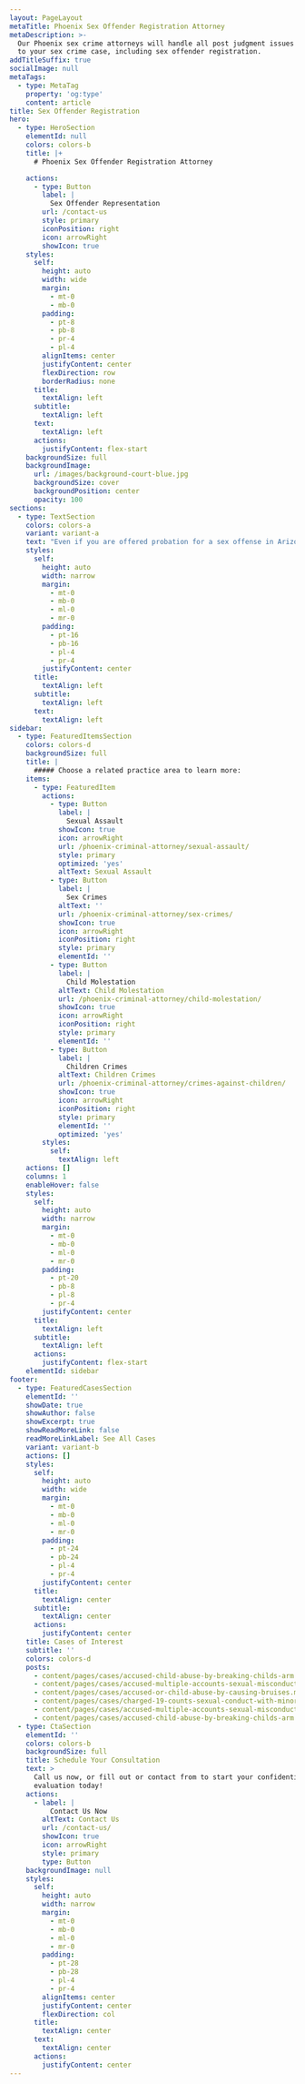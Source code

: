 ```yaml
---
layout: PageLayout
metaTitle: Phoenix Sex Offender Registration Attorney
metaDescription: >-
  Our Phoenix sex crime attorneys will handle all post judgment issues related
  to your sex crime case, including sex offender registration.
addTitleSuffix: true
socialImage: null
metaTags:
  - type: MetaTag
    property: 'og:type'
    content: article
title: Sex Offender Registration
hero:
  - type: HeroSection
    elementId: null
    colors: colors-b
    title: |+
      # Phoenix Sex Offender Registration Attorney

    actions:
      - type: Button
        label: |
          Sex Offender Representation
        url: /contact-us
        style: primary
        iconPosition: right
        icon: arrowRight
        showIcon: true
    styles:
      self:
        height: auto
        width: wide
        margin:
          - mt-0
          - mb-0
        padding:
          - pt-8
          - pb-8
          - pr-4
          - pl-4
        alignItems: center
        justifyContent: center
        flexDirection: row
        borderRadius: none
      title:
        textAlign: left
      subtitle:
        textAlign: left
      text:
        textAlign: left
      actions:
        justifyContent: flex-start
    backgroundSize: full
    backgroundImage:
      url: /images/background-court-blue.jpg
      backgroundSize: cover
      backgroundPosition: center
      opacity: 100
sections:
  - type: TextSection
    colors: colors-a
    variant: variant-a
    text: "Even if you are offered probation for a sex offense in Arizona, you could still end up being forced to register as a sex offender for the rest of your life. At the law firm of Blumberg & Associates, our\_**Phoenix sex offender registration attorneys**\_offer a free initial consultation to explain how sex offender registration works and how it would apply to your case.\n\nIf you have been charged with a sex crime, you should never attempt to resolve your case without considering the ramifications of sex offender registration. Arizona requires all adult sex offenders to register with the Arizona Department of Public Safety (DPS) and local law enforcement agencies following the resolution of their criminal cases. Many people who plead guilty to sex crimes and receive relatively mild punishments are blindsided by Arizona’s requirement for lifetime sex offender registration and treatment. Failure to register is a crime subject to imprisonment.\n\nThere are three levels of sex offender registration in Arizona, based on risk levels to people in the community. Information about people on the registry is easily searchable by name, location and type of offense on a Web site maintained by the Arizona DPS. If you are forced to register, you will be tagged as a sex offender for the rest of your life. Every time you move, you will have to notify local police who, in turn, will notify your neighbors about you and the sex crime you committed.\n\nThe lawyers at Blumberg & Associates will handle all post judgment issues related to your sex crime case, including sex offender registration. Our goal will be to resolve your case in such a way that you will not be forced to register as a sex offender.\n\n## FREE ATTORNEY CONSULTATION\n\nIf you are concerned about the implication of sex offender registration in Arizona, please contact a lawyer at Blumberg & Associates in Phoenix as soon as possible. The sooner you contact a defense attorney, the more your attorney can do to protect your rights and your future.\n\n18 U.S.C. § 2250 Failure to Register\n"
    styles:
      self:
        height: auto
        width: narrow
        margin:
          - mt-0
          - mb-0
          - ml-0
          - mr-0
        padding:
          - pt-16
          - pb-16
          - pl-4
          - pr-4
        justifyContent: center
      title:
        textAlign: left
      subtitle:
        textAlign: left
      text:
        textAlign: left
sidebar:
  - type: FeaturedItemsSection
    colors: colors-d
    backgroundSize: full
    title: |
      ##### Choose a related practice area to learn more:
    items:
      - type: FeaturedItem
        actions:
          - type: Button
            label: |
              Sexual Assault
            showIcon: true
            icon: arrowRight
            url: /phoenix-criminal-attorney/sexual-assault/
            style: primary
            optimized: 'yes'
            altText: Sexual Assault
          - type: Button
            label: |
              Sex Crimes
            altText: ''
            url: /phoenix-criminal-attorney/sex-crimes/
            showIcon: true
            icon: arrowRight
            iconPosition: right
            style: primary
            elementId: ''
          - type: Button
            label: |
              Child Molestation
            altText: Child Molestation
            url: /phoenix-criminal-attorney/child-molestation/
            showIcon: true
            icon: arrowRight
            iconPosition: right
            style: primary
            elementId: ''
          - type: Button
            label: |
              Children Crimes
            altText: Children Crimes
            url: /phoenix-criminal-attorney/crimes-against-children/
            showIcon: true
            icon: arrowRight
            iconPosition: right
            style: primary
            elementId: ''
            optimized: 'yes'
        styles:
          self:
            textAlign: left
    actions: []
    columns: 1
    enableHover: false
    styles:
      self:
        height: auto
        width: narrow
        margin:
          - mt-0
          - mb-0
          - ml-0
          - mr-0
        padding:
          - pt-20
          - pb-8
          - pl-8
          - pr-4
        justifyContent: center
      title:
        textAlign: left
      subtitle:
        textAlign: left
      actions:
        justifyContent: flex-start
    elementId: sidebar
footer:
  - type: FeaturedCasesSection
    elementId: ''
    showDate: true
    showAuthor: false
    showExcerpt: true
    showReadMoreLink: false
    readMoreLinkLabel: See All Cases
    variant: variant-b
    actions: []
    styles:
      self:
        height: auto
        width: wide
        margin:
          - mt-0
          - mb-0
          - ml-0
          - mr-0
        padding:
          - pt-24
          - pb-24
          - pl-4
          - pr-4
        justifyContent: center
      title:
        textAlign: center
      subtitle:
        textAlign: center
      actions:
        justifyContent: center
    title: Cases of Interest
    subtitle: ''
    colors: colors-d
    posts:
      - content/pages/cases/accused-child-abuse-by-breaking-childs-arm.md
      - content/pages/cases/accused-multiple-accounts-sexual-misconduct.md
      - content/pages/cases/accused-or-child-abuse-by-causing-bruises.md
      - content/pages/cases/charged-19-counts-sexual-conduct-with-minor.md
      - content/pages/cases/accused-multiple-accounts-sexual-misconduct.md
      - content/pages/cases/accused-child-abuse-by-breaking-childs-arm.md
  - type: CtaSection
    elementId: ''
    colors: colors-b
    backgroundSize: full
    title: Schedule Your Consultation
    text: >
      Call us now, or fill out or contact from to start your confidential case
      evaluation today!
    actions:
      - label: |
          Contact Us Now
        altText: Contact Us
        url: /contact-us/
        showIcon: true
        icon: arrowRight
        style: primary
        type: Button
    backgroundImage: null
    styles:
      self:
        height: auto
        width: narrow
        margin:
          - mt-0
          - mb-0
          - ml-0
          - mr-0
        padding:
          - pt-28
          - pb-28
          - pl-4
          - pr-4
        alignItems: center
        justifyContent: center
        flexDirection: col
      title:
        textAlign: center
      text:
        textAlign: center
      actions:
        justifyContent: center
---
```

